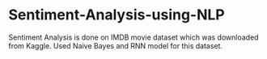 # Sentiment-Analysis-using-NLP

Sentiment Analysis is done on IMDB movie dataset which was downloaded from Kaggle. 
Used Naive Bayes and RNN model for this dataset.

